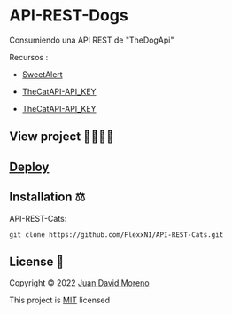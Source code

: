 # API-REST-Dogs
Consumiendo una API REST de "TheDogApi"

Recursos :

- [SweetAlert](https://cdnjs.com/libraries/sweetalert)

- [TheCatAPI-API_KEY](https://docs.thecatapi.com/)

- [TheCatAPI-API_KEY](https://thecatapi.com/)


## View project 🚀🙋🏻‍♂️
## [Deploy](https://flexxn1.github.io/API-REST-Cats/)

## Installation ⚖
API-REST-Cats:
```
git clone https://github.com/FlexxN1/API-REST-Cats.git
 ```

## License 🔐

Copyright © 2022 [Juan David Moreno](https://github.com/FlexxN1)

This project is [MIT](https://choosealicense.com/licenses/mit/) licensed

